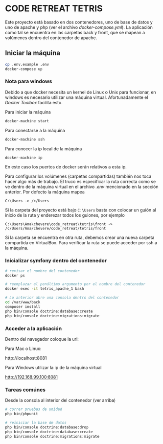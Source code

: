 
# CODE RETREAT TETRIS

Este proyecto está basado en dos contenedores, uno de base de datos y uno de apache y php (ver el archivo *docker-compose.yml*). La aplicación como tal se encuentra en las carpetas back y front, que se mapean a volúmenes dentro del contenedor de apache.

## Iniciar la máquina

````bash
cp .env.example .env
docker-compose up
````

### Nota para windows

Debido a que docker necesita un kernel de Linux o Unix para funcionar, en windows es necesario utilizar una máquina virtual. Afortunadamente el *Docker Toolbox* facilita esto.

Para iniciar la máquina

``````bash
docker-machine start
``````

Para conectarse a la máquina

``````bash
docker-machine ssh
``````

Para conocer la ip local de la máquina

``````bash
docker-machine ip
``````

En este caso los puertos de docker serán relativos a esta ip.

Para configurar los volúmenes (carpetas compartidas) también nos toca hacer algo más de trabajo. El truco es especificar la ruta correcta como se ve dentro de la máquina virtual en el archivo *.env* mencionado en la sección anterior. Por defecto la máquina mapea 

``````
C:\Users -> /c/Users
``````

Si la carpeta del proyecto está bajo `C:\Users` basta con colocar un guión al inicio de la ruta y enderezar todos los guiones, por ejemplo

``````
C:\Users\Ana\chevere\code_retreat\tetris\front -> /c/Users/Ana/chevere/code_retreat/tetris/front
``````

Si la carpeta se encuentra en otra ruta, debemos crear una nueva carpeta compartida en VirtualBox. Para verificar la ruta se puede acceder por ssh a la máquina. 

### Inicializar symfony dentro del contenedor

````bash
# revisar el nombre del contenedor
docker ps

# reemplazar el penúltimo argumento por el nombre del contenedor
docker exec -it tetris_apache_1 bash

# Lo anterior abre una consola dentro del contenedor
cd /var/www/back
composer install
php bin/console doctrine:database:create
php bin/console doctrine:migrations:migrate
````

### Acceder a la aplicación

Dentro del navegador coloque la url:

Para Mac o Linux:

http://localhost:8081

Para Windows utilizar la ip de la máquina virtual

http://192.168.99.100:8081

### Tareas comúnes

Desde la consola al interior del contenedor (ver arriba)

````bash
# correr pruebas de unidad
php bin/phpunit

# reiniciar la base de datos
php bin/console doctrine:database:drop
php bin/console doctrine:database:create
php bin/console doctrine:migrations:migrate
````

